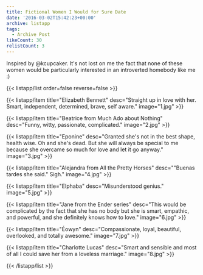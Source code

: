 ```yaml
---
title: Fictional Women I Would for Sure Date
date: '2016-03-02T15:42:23+00:00'
archive: listapp
tags: 
  - Archive Post
likeCount: 30
relistCount: 3
---
```


Inspired by @kcupcaker. It's not lost on me the fact that none of these women would be particularly interested in an introverted homebody like me :)

<!--more-->

{{< listapp/list order=false reverse=false >}}

   {{< listapp/item title="Elizabeth Bennett"
      desc="Straight up in love with her. Smart, independent, determined, brave, self aware."
      image="1.jpg" >}}

   {{< listapp/item title="Beatrice from Much Ado about Nothing"
      desc="Funny, witty, passionate, complicated."
      image="2.jpg" >}}

   {{< listapp/item title="Eponine"
      desc="Granted she's not in the best shape, health wise. Oh and she's dead. But she will always be special to me because she overcame so much for love and let it go anyway."
      image="3.jpg" >}}

   {{< listapp/item title="Alejandra from All the Pretty Horses"
      desc="\"Buenas tardes she said.\" Sigh."
      image="4.jpg" >}}

   {{< listapp/item title="Elphaba"
      desc="Misunderstood genius."
      image="5.jpg" >}}

   {{< listapp/item title="Jane from the Ender series"
      desc="This would be complicated by the fact that she has no body but she is smart, empathic, and powerful, and she definitely knows how to love."
      image="6.jpg" >}}

   {{< listapp/item title="Éowyn"
      desc="Compassionate, loyal, beautiful, overlooked, and totally awesome."
      image="7.jpg" >}}

   {{< listapp/item title="Charlotte Lucas"
      desc="Smart and sensible and most of all I could save her from a loveless marriage."
      image="8.jpg" >}}

{{< /listapp/list >}}
